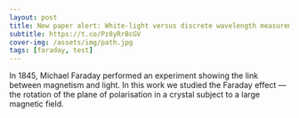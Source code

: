 ```yaml
---
layout: post
title: New paper alert: White-light versus discrete wavelength measurements of Faraday dispersion and the Verdet constant
subtitle: https://t.co/Pz8yRrBcGV
cover-img: /assets/img/path.jpg
tags: [faraday, test]
---
```


In 1845, Michael Faraday performed an experiment showing the link between magnetism and light. In this work we studied the Faraday effect — the rotation of the plane of polarisation in a crystal subject to a large magnetic field.
